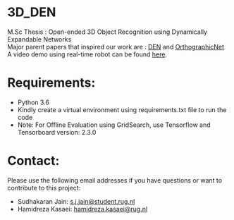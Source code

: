 # 3D_DEN
M.Sc Thesis : Open-ended 3D Object Recognition using Dynamically Expandable Networks  
Major parent papers that inspired our work are : [DEN](https://openreview.net/pdf?id=Sk7KsfW0-) and [OrthographicNet](https://arxiv.org/pdf/1902.03057.pdf)  
A video demo using real-time robot can be found [here](https://youtu.be/tf4trRMyQ0Y).

# Requirements:
- Python 3.6
- Kindly create a virtual environment using requirements.txt file to run the code  
- Note: For Offline Evaluation using GridSearch, use Tensorflow and Tensorboard version: 2.3.0

# Contact: 
Please use the following email addresses if you have questions or want to contribute to this project:
- Sudhakaran Jain: s.j.jain@student.rug.nl
- Hamidreza Kasaei: hamidreza.kasaei@rug.nl
